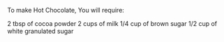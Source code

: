 To make Hot Chocolate, You will require:

2 tbsp of cocoa powder
2 cups of milk
1/4 cup of brown sugar
1/2 cup of white granulated sugar